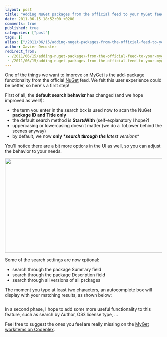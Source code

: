 ```yaml
---
layout: post
title: "Adding NuGet packages from the official feed to your MyGet feed: some improvements"
date: 2011-06-15 18:52:00 +0200
comments: true
published: true
categories: ["post"]
tags: []
alias: ["/2011/06/15/adding-nuget-packages-from-the-official-feed-to-your-myget-feed-some-improvements/"]
author: Xavier Decoster
redirect_from:
 - /2011/06/15/adding-nuget-packages-from-the-official-feed-to-your-myget-feed-some-improvements/.html
 - /2011/06/15/adding-nuget-packages-from-the-official-feed-to-your-myget-feed-some-improvements/.html
---
```

<p>One of the things we want to improve on <a href="http://www.myget.org" target="_blank">MyGet</a> is the add-package functionality from the official <a href="http://www.nuget.org" target="_blank">NuGet</a> feed. We felt this user experience could be better, so here's a first step!</p>

<p>First of all, the <strong>default search behavior</strong> has changed (and we hope improved as well!):</p>

<ul>
<li>the term you enter in the search box is used now to scan the NuGet <strong>package ID and Title only</strong></li>
<li>the default search method is <strong>StartsWith</strong> (self-explanatory I hope?)</li>
<li>uppercasing or lowercasing doesn't matter (we do a ToLower behind the scenes anyway)</li>
<li>by default, we now <strong>only <em>*search through the l</strong>atest versions</em>*</li>
</ul>

<p>You'll notice there are a bit more options in the UI as well, so you can adjust the behavior to your needs.</p>

<p><img alt="" src="https://xavierdecosterblog.blob.core.windows.net/blog/2011-06-15/2011-6-improvedmygetaddpackagefromnugetfeedpart1.png" width="650" height="304" /></p>

<p>Some of the search settings are now optional:</p>

<ul>
<li>search through the package Summary field</li>
<li>search through the package Description field</li>
<li>search through all versions of all packages</li>
</ul>

<div>
  The moment you type at least two characters, an autocomplete box will display with your matching results, as shown below:
</div>

<p><img src="https://xavierdecosterblog.blob.core.windows.net/blog/2011-06-15/2011-6-mygetaddofficialnugetpackageautocomplete.png" alt="" /></p>

<p>In a second phase, I hope to add some more useful functionality to this feature, such as search by Author, OSS license type, ...</p>

<p>Feel free to suggest the ones you feel are really missing on the <a href="http://myget.codeplex.com/workitem/4" target="_blank">MyGet workitems on Codeplex</a>.</p>
